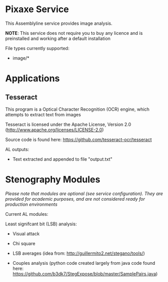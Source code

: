 # Pixaxe Service

This Assemblyline service provides image analysis.

**NOTE**: This service does not require you to buy any licence and is
preinstalled and working after a default installation

File types currently supported:

- image/*


# Applications

## Tesseract

This program is a Optical Character Recognition (OCR) engine, which attempts to extract text from images

Tesseract is licensed under the Apache License, Version 2.0 (http://www.apache.org/licenses/LICENSE-2.0)

Source code is found here: https://github.com/tesseract-ocr/tesseract

AL outputs:

- Text extracted and appended to file "output.txt"


# Stenography Modules

*Please note that modules are optional (see service configuration). They are provided for academic purposes,
and are not considered ready for production environments*

Current AL modules:

Least signifcant bit (LSB) analysis:

- Visual attack

- Chi square

- LSB averages (idea from: http://guillermito2.net/stegano/tools/)

- Couples analysis (python code created largely from java code found here: https://github.com/b3dk7/StegExpose/blob/master/SamplePairs.java)
